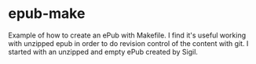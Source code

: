 # epub-make
Example of how to create an ePub with Makefile. I find it's useful working with unzipped epub in order to do revision control of the content with git. I started with an unzipped and empty ePub created by Sigil.
